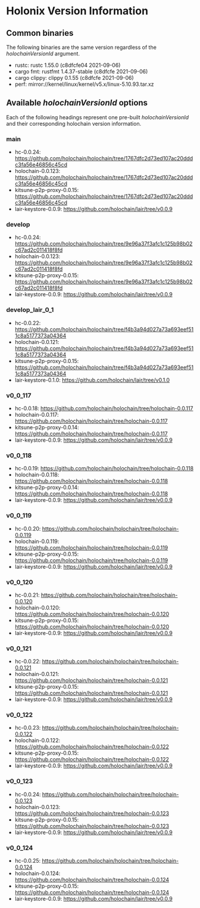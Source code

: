 # Holonix Version Information

## Common binaries
The following binaries are the same version regardless of the _holochainVersionId_ argument.

- rustc: rustc 1.55.0 (c8dfcfe04 2021-09-06)
- cargo fmt: rustfmt 1.4.37-stable (c8dfcfe 2021-09-06)
- cargo clippy: clippy 0.1.55 (c8dfcfe 2021-09-06)
- perf: mirror://kernel/linux/kernel/v5.x/linux-5.10.93.tar.xz

## Available _holochainVersionId_ options
Each of the following headings represent one pre-built _holochainVersionId_ and their corresponding holochain version information.

### main
- hc-0.0.24: https://github.com/holochain/holochain/tree/1767dfc2d73ed107ac20dddc3fa56e46856c45cd
- holochain-0.0.123: https://github.com/holochain/holochain/tree/1767dfc2d73ed107ac20dddc3fa56e46856c45cd
- kitsune-p2p-proxy-0.0.15: https://github.com/holochain/holochain/tree/1767dfc2d73ed107ac20dddc3fa56e46856c45cd
- lair-keystore-0.0.9: https://github.com/holochain/lair/tree/v0.0.9

### develop
- hc-0.0.24: https://github.com/holochain/holochain/tree/9e96a37f3afc1c125b98b02c67ad2c011418f8fd
- holochain-0.0.123: https://github.com/holochain/holochain/tree/9e96a37f3afc1c125b98b02c67ad2c011418f8fd
- kitsune-p2p-proxy-0.0.15: https://github.com/holochain/holochain/tree/9e96a37f3afc1c125b98b02c67ad2c011418f8fd
- lair-keystore-0.0.9: https://github.com/holochain/lair/tree/v0.0.9

### develop_lair_0_1
- hc-0.0.22: https://github.com/holochain/holochain/tree/f4b3a94d027a73a693eef511c8a5177373a04364
- holochain-0.0.121: https://github.com/holochain/holochain/tree/f4b3a94d027a73a693eef511c8a5177373a04364
- kitsune-p2p-proxy-0.0.15: https://github.com/holochain/holochain/tree/f4b3a94d027a73a693eef511c8a5177373a04364
- lair-keystore-0.1.0: https://github.com/holochain/lair/tree/v0.1.0

### v0_0_117
- hc-0.0.18: https://github.com/holochain/holochain/tree/holochain-0.0.117
- holochain-0.0.117: https://github.com/holochain/holochain/tree/holochain-0.0.117
- kitsune-p2p-proxy-0.0.14: https://github.com/holochain/holochain/tree/holochain-0.0.117
- lair-keystore-0.0.9: https://github.com/holochain/lair/tree/v0.0.9

### v0_0_118
- hc-0.0.19: https://github.com/holochain/holochain/tree/holochain-0.0.118
- holochain-0.0.118: https://github.com/holochain/holochain/tree/holochain-0.0.118
- kitsune-p2p-proxy-0.0.14: https://github.com/holochain/holochain/tree/holochain-0.0.118
- lair-keystore-0.0.9: https://github.com/holochain/lair/tree/v0.0.9

### v0_0_119
- hc-0.0.20: https://github.com/holochain/holochain/tree/holochain-0.0.119
- holochain-0.0.119: https://github.com/holochain/holochain/tree/holochain-0.0.119
- kitsune-p2p-proxy-0.0.15: https://github.com/holochain/holochain/tree/holochain-0.0.119
- lair-keystore-0.0.9: https://github.com/holochain/lair/tree/v0.0.9

### v0_0_120
- hc-0.0.21: https://github.com/holochain/holochain/tree/holochain-0.0.120
- holochain-0.0.120: https://github.com/holochain/holochain/tree/holochain-0.0.120
- kitsune-p2p-proxy-0.0.15: https://github.com/holochain/holochain/tree/holochain-0.0.120
- lair-keystore-0.0.9: https://github.com/holochain/lair/tree/v0.0.9

### v0_0_121
- hc-0.0.22: https://github.com/holochain/holochain/tree/holochain-0.0.121
- holochain-0.0.121: https://github.com/holochain/holochain/tree/holochain-0.0.121
- kitsune-p2p-proxy-0.0.15: https://github.com/holochain/holochain/tree/holochain-0.0.121
- lair-keystore-0.0.9: https://github.com/holochain/lair/tree/v0.0.9

### v0_0_122
- hc-0.0.23: https://github.com/holochain/holochain/tree/holochain-0.0.122
- holochain-0.0.122: https://github.com/holochain/holochain/tree/holochain-0.0.122
- kitsune-p2p-proxy-0.0.15: https://github.com/holochain/holochain/tree/holochain-0.0.122
- lair-keystore-0.0.9: https://github.com/holochain/lair/tree/v0.0.9

### v0_0_123
- hc-0.0.24: https://github.com/holochain/holochain/tree/holochain-0.0.123
- holochain-0.0.123: https://github.com/holochain/holochain/tree/holochain-0.0.123
- kitsune-p2p-proxy-0.0.15: https://github.com/holochain/holochain/tree/holochain-0.0.123
- lair-keystore-0.0.9: https://github.com/holochain/lair/tree/v0.0.9

### v0_0_124
- hc-0.0.25: https://github.com/holochain/holochain/tree/holochain-0.0.124
- holochain-0.0.124: https://github.com/holochain/holochain/tree/holochain-0.0.124
- kitsune-p2p-proxy-0.0.15: https://github.com/holochain/holochain/tree/holochain-0.0.124
- lair-keystore-0.0.9: https://github.com/holochain/lair/tree/v0.0.9
